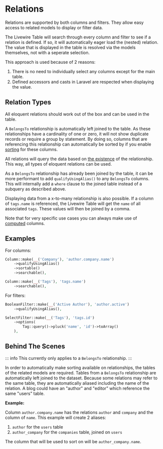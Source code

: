 # Relations

Relations are supported by both columns and filters. They allow easy access to related models to display or filter data.

The Livewire Table will search through every column and filter to see if a relation is defined. If so, it will automatically eager load the (nested) relation. The value that is displayed in the table is resolved via the models themselves, not with a seperate selection.

This approach is used because of 2 reasons:

1. There is no need to individually select any columns except for the main table.
2. Defined accessors and casts in Laravel are respected when displaying the value.

## Relation Types

All eloquent relations should work out of the box and can be used in the table.

A `BelongsTo` relationship is automatically left joined to the table. As these relationships have a cardinality of one or zero, it will not show duplicate records or require a group by statement. By doing so, columns that are referencing this relationship can automatically be sorted by if you enable [sorting](/usage/columns#sortable) for these columns.

All relations will query the data based on [the existence](https://laravel.com/docs/master/eloquent-relationships#querying-relationship-existence) of the relationship. This way, all types of eloquent relations can be used.

As a `BelongsTo` relationship has already been joined by the table, it can be more performant to add `qualifyUsingAlias()` to any `BelongsTo` columns. This will internally add a `where` clause to the joined table instead of a subquery as described above.

Displaying data from a x-to-many relationship is also possible. If a column of `tags.name` is referenced, the Livewire Table will get the `name` of all associated `tags`. These values will then be joined by a comma.

Note that for very specific use cases you can always make use of [computed](/usage/columns#computed) columns.

## Examples

For columns:

```php
Column::make(__('Company'), 'author.company.name')
    ->qualifyUsingAlias()
    ->sortable()
    ->searchable(),

Column::make(__('Tags'), 'tags.name')
    ->searchable(),
```

For filters:

```php
BooleanFilter::make(__('Active Author'), 'author.active')
    ->qualifyUsingAlias(),

SelectFilter::make(__('Tags'), 'tags.id')
    ->options(
        Tag::query()->pluck('name', 'id')->toArray()
    ),
```

## Behind The Scenes

::: info
This currently only applies to a `BelongsTo` relationship.
:::

In order to automatically make sorting available on relationships, the tables of the related models are required. Tables from a `BelongsTo` relationship are automatically left joined to the dataset. Because some relations may refer to the same table, they are automatically aliased including the name of the relation. A blog could have an "author" and "editor" which reference the same "users" table.

**Example:**

Column `author.company.name` has the relations `author` and `company` and the column of `name`. This example will create 2 aliases:

1. `author` for the `users` table
2. `author_company` for the `companies` table, joined on `users`

The column that will be used to sort on will be `author_company.name`.
